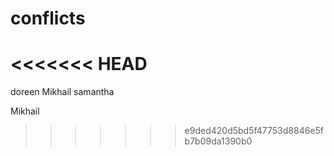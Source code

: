 # conflicts
<<<<<<< HEAD
=======
doreen
Mikhail
samantha
































































































Mikhail
>>>>>>> e9ded420d5bd5f47753d8846e5fb7b09da1390b0
